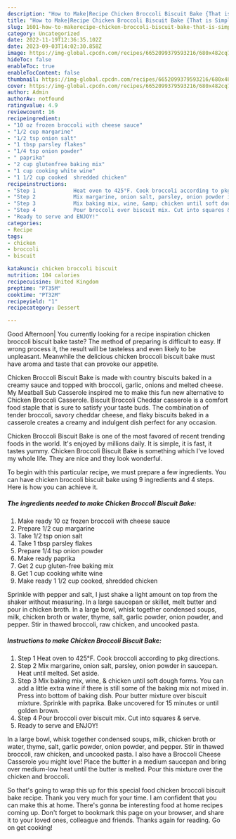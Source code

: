 ```yaml
---
description: "How to Make|Recipe Chicken Broccoli Biscuit Bake {That is Simple"
title: "How to Make|Recipe Chicken Broccoli Biscuit Bake {That is Simple"
slug: 1601-how-to-makerecipe-chicken-broccoli-biscuit-bake-that-is-simple
category: Uncategorized
date: 2022-11-19T12:36:35.102Z
date: 2023-09-03T14:02:30.858Z
image: https://img-global.cpcdn.com/recipes/6652099379593216/680x482cq70/chicken-broccoli-biscuit-bake-recipe-main-photo.jpg
hideToc: false
enableToc: true
enableTocContent: false
thumbnail: https://img-global.cpcdn.com/recipes/6652099379593216/680x482cq70/chicken-broccoli-biscuit-bake-recipe-main-photo.jpg
cover: https://img-global.cpcdn.com/recipes/6652099379593216/680x482cq70/chicken-broccoli-biscuit-bake-recipe-main-photo.jpg
author: Admin
authorAv: notfound
ratingvalue: 4.9
reviewcount: 16
recipeingredient:
- "10 oz frozen broccoli with cheese sauce"
- "1/2 cup margarine"
- "1/2 tsp onion salt"
- "1 tbsp parsley flakes"
- "1/4 tsp onion powder"
- " paprika"
- "2 cup glutenfree baking mix"
- "1 cup cooking white wine"
- "1 1/2 cup cooked  shredded chicken"
recipeinstructions:
- "Step 1            Heat oven to 425°F. Cook broccoli according to pkg directions."
- "Step 2            Mix margarine, onion salt, parsley, onion powder in saucepan.  Heat until melted. Set aside."
- "Step 3            Mix baking mix, wine, &amp; chicken until soft dough forms.  You can add a little extra wine if there is still some of the baking mix not mixed in.  Press into bottom of baking dish. Pour butter mixture over biscuit mixture. Sprinkle with paprika. Bake uncovered for 15 minutes or until golden brown."
- "Step 4            Pour broccoli over biscuit mix. Cut into squares &amp; serve."
- "Ready to serve and ENJOY!"
categories:
- Recipe
tags:
- chicken
- broccoli
- biscuit

katakunci: chicken broccoli biscuit 
nutrition: 104 calories
recipecuisine: United Kingdom
preptime: "PT35M"
cooktime: "PT32M"
recipeyield: "1"
recipecategory: Dessert

---
```



Good Afternoon| You currently looking for a recipe inspiration chicken broccoli biscuit bake taste? The method of preparing is difficult to easy. If wrong process it, the result will be tasteless and even likely to be unpleasant. Meanwhile the delicious chicken broccoli biscuit bake must have aroma and taste that can provoke our appetite.





Chicken Broccoli Biscuit Bake is made with country biscuits baked in a creamy sauce and topped with broccoli, garlic, onions and melted cheese. My Meatball Sub Casserole inspired me to make this fun new alternative to Chicken Broccoli Casserole. Biscuit Broccoli Cheddar casserole is a comfort food staple that is sure to satisfy your taste buds. The combination of tender broccoli, savory cheddar cheese, and flaky biscuits baked in a casserole creates a creamy and indulgent dish perfect for any occasion.

Chicken Broccoli Biscuit Bake is one of the most favored of recent trending foods in the world. It's enjoyed by millions daily. It is simple, it is fast, it tastes yummy. Chicken Broccoli Biscuit Bake is something which I've loved my whole life. They are nice and they look wonderful.


To begin with this particular recipe, we must prepare a few ingredients. You can have chicken broccoli biscuit bake using 9 ingredients and 4 steps. Here is how you can achieve it.

<!--inarticleads1-->

##### The ingredients needed to make Chicken Broccoli Biscuit Bake:

1. Make ready 10 oz frozen broccoli with cheese sauce
1. Prepare 1/2 cup margarine
1. Take 1/2 tsp onion salt
1. Take 1 tbsp parsley flakes
1. Prepare 1/4 tsp onion powder
1. Make ready  paprika
1. Get 2 cup gluten-free baking mix
1. Get 1 cup cooking white wine
1. Make ready 1 1/2 cup cooked,  shredded chicken


Sprinkle with pepper and salt, I just shake a light amount on top from the shaker without measuring. In a large saucepan or skillet, melt butter and pour in chicken broth. In a large bowl, whisk together condensed soups, milk, chicken broth or water, thyme, salt, garlic powder, onion powder, and pepper. Stir in thawed broccoli, raw chicken, and uncooked pasta. 

<!--inarticleads2-->

##### Instructions to make Chicken Broccoli Biscuit Bake:

1. Step 1            Heat oven to 425°F. Cook broccoli according to pkg directions.
1. Step 2            Mix margarine, onion salt, parsley, onion powder in saucepan.  Heat until melted. Set aside.
1. Step 3            Mix baking mix, wine, &amp; chicken until soft dough forms.  You can add a little extra wine if there is still some of the baking mix not mixed in.  Press into bottom of baking dish. Pour butter mixture over biscuit mixture. Sprinkle with paprika. Bake uncovered for 15 minutes or until golden brown.
1. Step 4            Pour broccoli over biscuit mix. Cut into squares &amp; serve.
1. Ready to serve and ENJOY!

In a large bowl, whisk together condensed soups, milk, chicken broth or water, thyme, salt, garlic powder, onion powder, and pepper. Stir in thawed broccoli, raw chicken, and uncooked pasta. I also have a Broccoli Cheese Casserole you might love! Place the butter in a medium saucepan and bring over medium-low heat until the butter is melted. Pour this mixture over the chicken and broccoli. 

So that's going to wrap this up for this special food chicken broccoli biscuit bake recipe. Thank you very much for your time. I am confident that you can make this at home. There's gonna be interesting food at home recipes coming up. Don't forget to bookmark this page on your browser, and share it to your loved ones, colleague and friends. Thanks again for reading. Go on get cooking!

